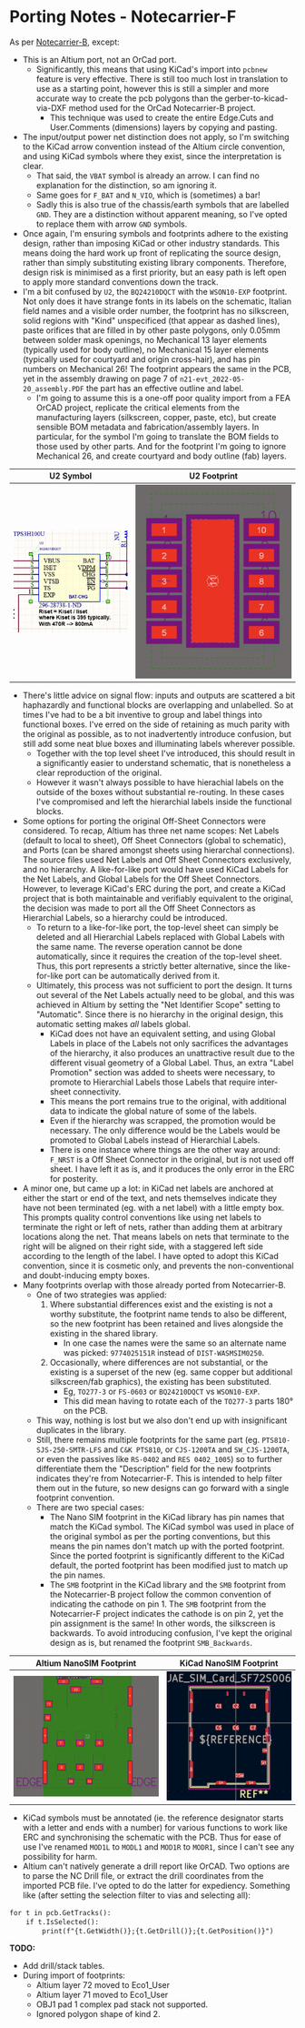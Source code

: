 # Porting Notes - Notecarrier-F

As per [Notecarrier-B](../../../Notecarrier-B/KiCad_format/documentation/PortingNotes.md), except:

- This is an Altium port, not an OrCad port.
  - Significantly, this means that using KiCad's import into `pcbnew` feature is very effective. There is still too much lost in translation to use as a starting point, however this is still a simpler and more accurate way to create the pcb polygons than the gerber-to-kicad-via-DXF method used for the OrCad Notecarrier-B project.
	  - This technique was used to create the entire Edge.Cuts and User.Comments (dimensions) layers by copying and pasting.
- The input/output power net distinction does not apply, so I'm switching to the KiCad arrow convention instead of the Altium circle convention, and using KiCad symbols where they exist, since the interpretation is clear.
	- That said, the `VBAT` symbol is already an arrow. I can find no explanation for the distinction, so am ignoring it.
	- Same goes for `F_BAT` and `N_VIO`, which is (sometimes) a bar!
	- Sadly this is also true of the chassis/earth symbols that are labelled `GND`. They are a distinction without apparent meaning, so I've opted to replace them with arrow `GND` symbols.
- Once again, I'm ensuring symbols and footprints adhere to the existing design, rather than imposing KiCad or other industry standards. This means doing the hard work up front of replicating the source design, rather than simply substituting existing library components. Therefore, design risk is minimised as a first priority, but an easy path is left open to apply more standard conventions down the track.
- I'm a bit confused by `U2`, the `BQ24210DQCT` with the `WSON10-EXP` footprint. Not only does it have strange fonts in its labels on the schematic, Italian field names and a visible order number, the footprint has no silkscreen, solid regions with "Kind" unspecificed (that appear as dashed lines), paste orifices that are filled in by other paste polygons, only 0.05mm between solder mask openings, no Mechanical 13 layer elements (typically used for body outline), no Mechanical 15 layer elements (typically used for courtyard and origin cross-hair), and has pin numbers on Mechanical 26! The footprint appears the same in the PCB, yet in the assembly drawing on page 7 of `n21-evt_2022-05-20_assembly.PDF` the part has an effective outline and label.
  - I'm going to assume this is a one-off poor quality import from a FEA OrCAD project, replicate the critical elements from the manufacturing layers (silkscreen, copper, paste, etc), but create sensible BOM metadata and fabrication/assembly layers. In particular, for the symbol I'm going to translate the BOM fields to those used by other parts. And for the footprint I'm going to ignore Mechanical 26, and create courtyard and body outline (fab) layers.

| U2 Symbol | U2 Footprint |
| --------- | ------------ |
| ![U2 Symbol](U2-Symbol.png) | ![U2 Footprint](U2-Footprint.png) |

- There's little advice on signal flow: inputs and outputs are scattered a bit haphazardly and functional blocks are overlapping and unlabelled. So at times I've had to be a bit inventive to group and label things into functional boxes. I've erred on the side of retaining as much parity with the original as possible, as to not inadvertently introduce confusion, but still add some neat blue boxes and illuminating labels wherever possible.
	- Together with the top level sheet I've introduced, this should result in a significantly easier to understand schematic, that is nonetheless a clear reproduction of the original.
	- However it wasn't always possible to have hierachial labels on the outside of the boxes without substantial re-routing. In these cases I've compromised and left the hierarchial labels inside the functional blocks.
- Some options for porting the original Off-Sheet Connectors were considered. To recap, Altium has three net name scopes: Net Labels (default to local to sheet), Off Sheet Connectors (global to schematic), and Ports (can be shared amongst sheets using hierarchal connections). The source files used Net Labels and Off Sheet Connectors exclusively, and no hierarchy. A like-for-like port would have used KiCad Labels for the Net Labels, and Global Labels for the Off Sheet Connectors. However, to leverage KiCad's ERC during the port, and create a KiCad project that is both maintainable and verifiably equivalent to the original, the decision was made to port all the Off Sheet Connectors as Hierarchial Labels, so a hierarchy could be introduced.
	- To return to a like-for-like port, the top-level sheet can simply be deleted and all Hierarchial Labels replaced with Global Labels with the same name. The reverse operation cannot be done automatically, since it requires the creation of the top-level sheet. Thus, this port represents a strictly better alternative, since the like-for-like port can be automatically derived from it.
	- Ultimately, this process was not sufficient to port the design. It turns out several of the Net Labels actually need to be global, and this was achieved in Altium by setting the "Net Identifier Scope" setting to "Automatic". Since there is no hierarchy in the original design, this automatic setting makes *all* labels global.
		- KiCad does not have an equivalent setting, and using Global Labels in place of the Labels not only sacrifices the advantages of the hierarchy, it also produces an unattractive result due to the different visual geometry of a Global Label. Thus, an extra "Label Promotion" section was added to sheets were necessary, to promote to Hierarchial Labels those Labels that require inter-sheet connectivity.
		- This means the port remains true to the original, with additional data to indicate the global nature of some of the labels.
		- Even if the hierarchy was scrapped, the promotion would be necessary. The only difference would be the Labels would be promoted to Global Labels instead of Hierarchial Labels.
		- There is one instance where things are the other way around: `F_NRST` is a Off Sheet Connector in the original, but is not used off sheet. I have left it as is, and it produces the only error in the ERC for posterity.
- A minor one, but came up a lot: in KiCad net labels are anchored at either the start or end of the text, and nets themselves indicate they have not been terminated (eg. with a net label) with a little empty box. This prompts quality control conventions like using net labels to terminate the right or left of nets, rather than adding them at arbitrary locations along the net. That means labels on nets that terminate to the right will be aligned on their right side, with a staggered left side according to the length of the label. I have opted to adopt this KiCad convention, since it is cosmetic only, and prevents the non-conventional and doubt-inducing empty boxes.
- Many footprints overlap with those already ported from Notecarrier-B.
	- One of two strategies was applied:
		1. Where substantial differences exist and the existing is not a worthy substitute, the footprint name tends to also be different, so the new footprint has been retained and lives alongside the existing in the shared library.
			- In one case the names were the same so an alternate name was picked: `9774025151R` instead of `DIST-WASMSIM0250`.
		1. Occasionally, where differences are not substantial, or the existing is a superset of the new (eg. same copper but additional silkscreen/fab graphics), the existing has been substituted.
			- Eg, `TO277-3` or `FS-0603` or `BQ24210DQCT` vs `WSON10-EXP`.
			- This did mean having to rotate each of the `TO277-3` parts 180° on the PCB.
	- This way, nothing is lost but we also don't end up with insignificant duplicates in the library.
	- Still, there remains multiple footprints for the same part (eg. `PTS810-SJS-250-SMTR-LFS` and `C&K PTS810`, or `CJS-1200TA` and `SW_CJS-1200TA`, or even the passives like `RS-0402` and `RES 0402_1005`) so to further differentiate them the "Description" field for the new footprints indicates they're from Notecarrier-F. This is intended to help filter them out in the future, so new designs can go forward with a single footprint convention.
	- There are two special cases:
		- The Nano SIM footprint in the KiCad library has pin names that match the KiCad symbol. The KiCad symbol was used in place of the original symbol as per the porting conventions, but this means the pin names don't match up with the ported footprint. Since the ported footprint is significantly different to the KiCad default, the ported footprint has been modified just to match up the pin names.
		- The `SMB` footprint in the KiCad library and the `SMB` footprint from the Notecarrier-B project follow the common convention of indicating the cathode on pin 1. The `SMB` footprint from the Notecarrier-F project indicates the cathode is on pin 2, yet the pin assignment is the same! In other words, the silkscreen is backwards. To avoid introducing confusion, I've kept the original design as is, but renamed the footprint `SMB_Backwards`.

| Altium NanoSIM Footprint | KiCad NanoSIM Footprint |
| --------- | ------------ |
| ![Altium Footprint](NanoSIM-Altium.png) | ![KiCad Footprint](NanoSIM-KiCad.png) |

- KiCad symbols must be annotated (ie. the reference designator starts with a letter and ends with a number) for various functions to work like ERC and synchronising the schematic with the PCB. Thus for ease of use I've renamed `MOD1L` to `MODL1` and `MOD1R` to `MODR1`, since I can't see any possibility for harm.
- Altium can't natively generate a drill report like OrCAD. Two options are to parse the NC Drill file, or extract the drill coordinates from the imported PCB file. I've opted to do the latter for expediency. Something like (after setting the selection filter to vias and selecting all):

```
for t in pcb.GetTracks():
    if t.IsSelected():
        print(f"{t.GetWidth()};{t.GetDrill()};{t.GetPosition()}")
```


**TODO:**

- Add drill/stack tables.
- During import of footprints:
	- Altium layer 72 moved to Eco1_User
	- Altium layer 71 moved to Eco1_User
	- OBJ1 pad 1 complex pad stack not supported.
	- Ignored polygon shape of kind 2.
